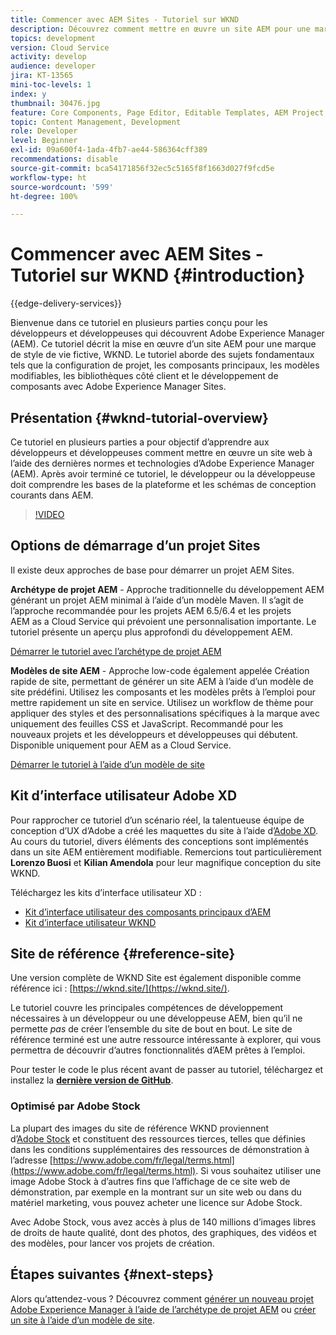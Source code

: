 ```yaml
---
title: Commencer avec AEM Sites - Tutoriel sur WKND
description: Découvrez comment mettre en œuvre un site AEM pour une marque de style de vie fictive appelée WKND. Découvrez les sujets Experience Manager fondamentaux tels que la configuration de projet, les archétypes Maven, les composants principaux, les modèles modifiables, les bibliothèques clientes et le développement de composants.
topics: development
version: Cloud Service
activity: develop
audience: developer
jira: KT-13565
mini-toc-levels: 1
index: y
thumbnail: 30476.jpg
feature: Core Components, Page Editor, Editable Templates, AEM Project Archetype
topic: Content Management, Development
role: Developer
level: Beginner
exl-id: 09a600f4-1ada-4fb7-ae44-586364cff389
recommendations: disable
source-git-commit: bca54171856f32ec5c5165f8f1663d027f9fcd5e
workflow-type: ht
source-wordcount: '599'
ht-degree: 100%

---
```


# Commencer avec AEM Sites - Tutoriel sur WKND {#introduction}

{{edge-delivery-services}}

Bienvenue dans ce tutoriel en plusieurs parties conçu pour les développeurs et développeuses qui découvrent Adobe Experience Manager (AEM). Ce tutoriel décrit la mise en œuvre d’un site AEM pour une marque de style de vie fictive, WKND. Le tutoriel aborde des sujets fondamentaux tels que la configuration de projet, les composants principaux, les modèles modifiables, les bibliothèques côté client et le développement de composants avec Adobe Experience Manager Sites.

## Présentation {#wknd-tutorial-overview}

Ce tutoriel en plusieurs parties a pour objectif d’apprendre aux développeurs et développeuses comment mettre en œuvre un site web à l’aide des dernières normes et technologies d’Adobe Experience Manager (AEM). Après avoir terminé ce tutoriel, le développeur ou la développeuse doit comprendre les bases de la plateforme et les schémas de conception courants dans AEM.

>[!VIDEO](https://video.tv.adobe.com/v/30476?quality=12&learn=on)

## Options de démarrage d’un projet Sites

Il existe deux approches de base pour démarrer un projet AEM Sites.

**Archétype de projet AEM** - Approche traditionnelle du développement AEM générant un projet AEM minimal à l’aide d’un modèle Maven. Il s’agit de l’approche recommandée pour les projets AEM 6.5/6.4 et les projets AEM as a Cloud Service qui prévoient une personnalisation importante. Le tutoriel présente un aperçu plus approfondi du développement AEM.

[Démarrer le tutoriel avec l’archétype de projet AEM](./project-archetype/overview.md)

**Modèles de site AEM** - Approche low-code également appelée Création rapide de site, permettant de générer un site AEM à l’aide d’un modèle de site prédéfini. Utilisez les composants et les modèles prêts à l’emploi pour mettre rapidement un site en service. Utilisez un workflow de thème pour appliquer des styles et des personnalisations spécifiques à la marque avec uniquement des feuilles CSS et JavaScript. Recommandé pour les nouveaux projets et les développeurs et développeuses qui débutent. Disponible uniquement pour AEM as a Cloud Service.

[Démarrer le tutoriel à l’aide d’un modèle de site](./site-template/create-site.md)

## Kit d’interface utilisateur Adobe XD

Pour rapprocher ce tutoriel d’un scénario réel, la talentueuse équipe de conception d’UX d’Adobe a créé les maquettes du site à l’aide d’[Adobe XD](https://www.adobe.com/fr/products/xd.html). Au cours du tutoriel, divers éléments des conceptions sont implémentés dans un site AEM entièrement modifiable. Remercions tout particulièrement **Lorenzo Buosi** et **Kilian Amendola** pour leur magnifique conception du site WKND.

Téléchargez les kits d’interface utilisateur XD :

* [Kit d’interface utilisateur des composants principaux d’AEM](assets/overview/AEM-CoreComponents-UI-Kit.xd)
* [Kit d’interface utilisateur WKND](https://github.com/adobe/aem-guides-wknd/releases/download/aem-guides-wknd-0.0.2/AEM_UI-kit-WKND.xd)

## Site de référence {#reference-site}

Une version complète de WKND Site est également disponible comme référence ici : [https://wknd.site/](https://wknd.site/).

Le tutoriel couvre les principales compétences de développement nécessaires à un développeur ou une développeuse AEM, bien qu’il ne permette *pas* de créer l’ensemble du site de bout en bout. Le site de référence terminé est une autre ressource intéressante à explorer, qui vous permettra de découvrir d’autres fonctionnalités d’AEM prêtes à l’emploi.

Pour tester le code le plus récent avant de passer au tutoriel, téléchargez et installez la **[dernière version de GitHub](https://github.com/adobe/aem-guides-wknd/releases/latest)**.

### Optimisé par Adobe Stock

La plupart des images du site de référence WKND proviennent d’[Adobe Stock](https://stock.adobe.com/fr) et constituent des ressources tierces, telles que définies dans les conditions supplémentaires des ressources de démonstration à l’adresse [https://www.adobe.com/fr/legal/terms.html](https://www.adobe.com/fr/legal/terms.html). Si vous souhaitez utiliser une image Adobe Stock à d’autres fins que l’affichage de ce site web de démonstration, par exemple en la montrant sur un site web ou dans du matériel marketing, vous pouvez acheter une licence sur Adobe Stock.

Avec Adobe Stock, vous avez accès à plus de 140 millions d’images libres de droits de haute qualité, dont des photos, des graphiques, des vidéos et des modèles, pour lancer vos projets de création.

## Étapes suivantes {#next-steps}

Alors qu’attendez-vous ? Découvrez comment [générer un nouveau projet Adobe Experience Manager à l’aide de l’archétype de projet AEM](./project-archetype/overview.md) ou [créer un site à l’aide d’un modèle de site](./site-template/create-site.md).
